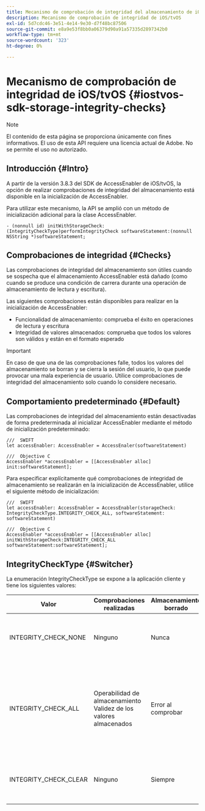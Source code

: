 ```yaml
---
title: Mecanismo de comprobación de integridad del almacenamiento de iOS/tvOS
description: Mecanismo de comprobación de integridad de iOS/tvOS
exl-id: 5d7cdc46-3e51-4e14-9e30-d7f48bc87506
source-git-commit: e8a9e53f8bb0a06379d90a91a57335d2897342b0
workflow-type: tm+mt
source-wordcount: '323'
ht-degree: 0%

---
```


# Mecanismo de comprobación de integridad de iOS/tvOS {#iostvos-sdk-storage-integrity-checks}

>[!NOTE]
>
>El contenido de esta página se proporciona únicamente con fines informativos. El uso de esta API requiere una licencia actual de Adobe. No se permite el uso no autorizado.

## Introducción {#Intro}

A partir de la versión 3.8.3 del SDK de AccessEnabler de iOS/tvOS, la opción de realizar comprobaciones de integridad del almacenamiento está disponible en la inicialización de AccessEnabler.

Para utilizar este mecanismo, la API se amplió con un método de inicialización adicional para la clase AccessEnabler.

```
- (nonnull id) initWithStorageCheck:(IntegrityCheckType)performIntegrityCheck softwareStatement:(nonnull NSString *)softwareStatement;
```


## Comprobaciones de integridad {#Checks}

Las comprobaciones de integridad del almacenamiento son útiles cuando se sospecha que el almacenamiento AccessEnabler está dañado (como cuando se produce una condición de carrera durante una operación de almacenamiento de lectura y escritura).

Las siguientes comprobaciones están disponibles para realizar en la inicialización de AccessEnabler:
- Funcionalidad de almacenamiento: comprueba el éxito en operaciones de lectura y escritura
- Integridad de valores almacenados: comprueba que todos los valores son válidos y están en el formato esperado

>[!IMPORTANT]
> 
>En caso de que una de las comprobaciones falle, todos los valores del almacenamiento se borran y se cierra la sesión del usuario, lo que puede provocar una mala experiencia de usuario. Utilice comprobaciones de integridad del almacenamiento solo cuando lo considere necesario.


## Comportamiento predeterminado {#Default}

Las comprobaciones de integridad del almacenamiento están desactivadas de forma predeterminada al inicializar AccessEnabler mediante el método de inicialización predeterminado:

```
///  SWIFT
let accessEnabler: AccessEnabler = AccessEnaler(softwareStatement)

///  Objective C
AccessEnabler *accessEnabler = [[AccessEnabler alloc] init:softwareStatement];
```

Para especificar explícitamente qué comprobaciones de integridad de almacenamiento se realizarán en la inicialización de AccessEnabler, utilice el siguiente método de inicialización:

```
///  SWIFT
let accessEnabler: AccessEnabler = AccessEnabler(storageCheck: IntegrityCheckType.INTEGRITY_CHECK_ALL, softwareStatement: softwareStatement)

///  Objective C
AccessEnabler *accessEnabler = [[AccessEnabler alloc] initWithStorageCheck:INTEGRITY_CHECK_ALL softwareStatement:softwareStatement];
```


## IntegrityCheckType {#Switcher}

La enumeración IntegrityCheckType se expone a la aplicación cliente y tiene los siguientes valores:

| Valor | Comprobaciones realizadas | Almacenamiento borrado | Descripción | Caso de uso recomendado |
|-----------------------|-----------------------------------------------------|-----------------|------------------------------------------------------------------------|--------------------------------------------------------------------------------------------------------------------------|
| INTEGRITY_CHECK_NONE | Ninguno | Nunca | No se realizan comprobaciones de integridad en la inicialización del almacenamiento | Cuando los flujos del SDK funcionan según lo esperado |
| INTEGRITY_CHECK_ALL | Operabilidad de almacenamiento <br/> Validez de los valores almacenados | Error al comprobar | Todas las comprobaciones de integridad disponibles se realizan durante la inicialización del almacenamiento | Cuando se sospecha que el almacenamiento del SDK está dañado. <br/> En caso de que alguna de las comprobaciones de integridad falle, se cerrará la sesión del usuario |
| INTEGRITY_CHECK_CLEAR | Ninguno | Siempre | El almacenamiento se borra al inicializar el almacenamiento | Cuando los flujos del SDK no se pueden completar según lo esperado |
